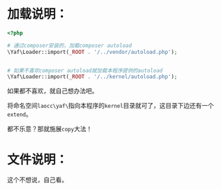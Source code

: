 
# 加载说明：

```php
<?php

# 通过composer安装的，加载composer autoload
\Yaf\Loader::import(_ROOT . '/../vendor/autoload.php');


# 如果不喜欢composer autoload就加载本程序提供的autoload
\Yaf\Loader::import(_ROOT . '/../kernel/autoload.php');


```
如果都不喜欢，就自己想办法吧。

将命名空间`laocc\yaf\`指向本程序的`kernel`目录就可了，这目录下边还有一个`extend`。

都不乐意？那就施展`copy`大法！


# 文件说明：

这个不想说，自己看。